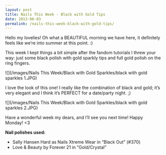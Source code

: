```yaml
---
layout: post
title: Nails This Week - Black with Gold Tips
date: 2013-06-03
permalink: /nails-this-week-black-with-gold-tips/
---
```


Hello my lovelies! Oh what a BEAUTIFUL morning we have here, it definitely feels like we’re into summer at this point. :)

This week I kept things a bit simple after the fandom tutorials I threw your way: just some black polish with gold sparkly tips and full gold polish on the ring fingers.

![](/images/Nails This Week/Black with Gold Sparkles/black with gold sparkles 1.JPG)

I love the look of this one! I really like the combination of black and gold; it’s very elegant and I think it’s PERFECT for a date/party night. ;)

![](/images/Nails This Week/Black with Gold Sparkles/black with gold sparkles 2.JPG)

Have a wonderful week my dears, and I’ll see you next time! Happy Monday! <3

**Nail polishes used:**

- Sally Hansen Hard as Nails Xtreme Wear in “Black Out” (#370)
- Love & Beauty by Forever 21 in “Gold/Crystal”